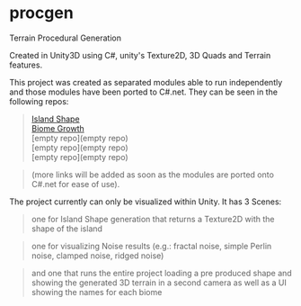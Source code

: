 # procgen

Terrain Procedural Generation

Created in Unity3D using C#, unity's Texture2D, 3D Quads and Terrain features.

This project was created as separated modules able to run independently and those modules have been ported to C#.net. They can be seen in the following repos:

> [Island Shape](https://github.com/brunorc93/islandShapeGen.net)  
> [Biome Growth](https://github.com/brunorc93/BiomeGrowth.net)  
> [empty repo](empty repo)  
> [empty repo](empty repo)    
> [empty repo](empty repo)

> (more links will be added as soon as the modules are ported onto C#.net for ease of use).  

The project currently can only be visualized within Unity. It has 3 Scenes:
> one for Island Shape generation that returns a Texture2D with the shape of the island  

> one for visualizing Noise results (e.g.: fractal noise, simple Perlin noise, clamped noise, ridged noise)

> and one that runs the entire project loading a pre produced shape and showing the generated 3D terrain in a second camera as well as a UI showing the names for each biome
